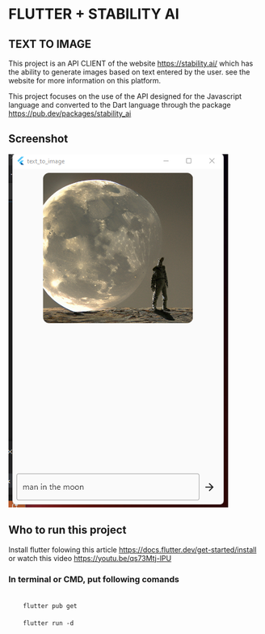 # FLUTTER + STABILITY AI
## TEXT TO IMAGE 

This project is an API CLIENT of the website https://stability.ai/ which has the ability to generate images based on text entered by the user. see the website for more information on this platform.

This project focuses on the use of the API designed for the Javascript language and converted to the Dart language through the package https://pub.dev/packages/stability_ai

## Screenshot
<img src="screenshots/capt1.png" height="80%"/>


## Who to run this project
Install flutter folowing this article https://docs.flutter.dev/get-started/install or watch this video https://youtu.be/qs73Mtj-lPU

    
### In terminal or CMD, put following comands
<code>
    flutter pub get <br>
    flutter run -d
</code>
